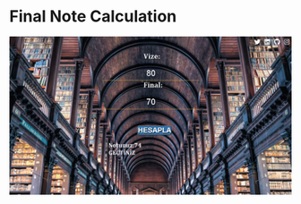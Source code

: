 # Final Note Calculation

![readme image](https://raw.githubusercontent.com/erolemre1/final-note-calculation/main/vizee.png)
